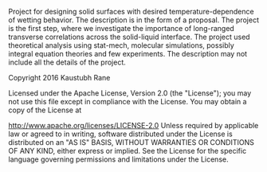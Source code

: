
Project for designing solid surfaces with desired temperature-dependence of wetting behavior.
The description is in the form of a proposal.
The project is the first step, where we investigate the importance of long-ranged transverse correlations across the solid-liquid interface.
The project used theoretical analysis using stat-mech, molecular simulations, possibly integral equation theories and few experiments.
The description may not include all the details of the project.

Copyright 2016 Kaustubh Rane

Licensed under the Apache License, Version 2.0 (the "License"); you may not use this file except in compliance with the License. You may obtain a copy of the License at

   http://www.apache.org/licenses/LICENSE-2.0
Unless required by applicable law or agreed to in writing, software distributed under the License is distributed on an "AS IS" BASIS, WITHOUT WARRANTIES OR CONDITIONS OF ANY KIND, either express or implied. See the License for the specific language governing permissions and limitations under the License.
